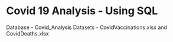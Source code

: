 # Covid 19 Analysis - Using SQL



Database - Covid_Analysis
Datasets - CovidVaccinations.xlsx and CovidDeaths.xlsx
